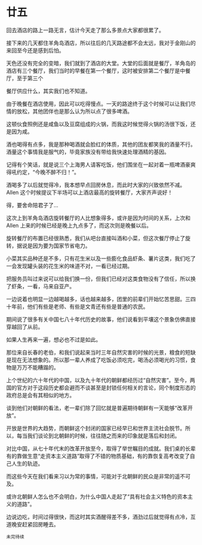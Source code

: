 # 廿五

回去酒店的路上一路无言，估计今天走了那么多景点大家都很累了。

接下来的几天都住羊角岛酒店，所以往后的几天路途都不会太远，我对于金刚山的来回至今还是感到后怕。

天色还没有完全的变暗，我们就到了酒店的大堂。大堂的后面就是餐厅，羊角岛的酒店有三个餐厅，我们当时的早餐在第一个餐厅，这时被安排第二个餐厅是中餐厅，至于第三个

餐厅供应什么，其实我们也不知道。

由于晚餐在酒店使用，因此可以吃得慢点。一天的路途终于这个时候可以让我们尽情的放松，其他团伴也是那么认为所以点了很多啤酒。

这顿伙食照例还是咸鱼以及豆腐组成的火锅，而我这时候觉得火锅的汤很下饭，还是因为咸。

酒也喝得有点多，我是那种喝酒就会脸红的体质，其他的团友都笑我的酒量不行。酒量这个事情我是服气的，毕竟家族没有带给我快速处理酒精的基因。

记得有个笑话，就是说三个上海男人请客吃饭，他们围坐在一起对着一瓶啤酒豪爽得吼约定，“今晚不醉不归！”。

酒喝多了以后就觉得冷，我本想早点回房休息，而此时大家的兴致依然不减。Allen 这个时候提议下半场可以上酒店最高的旋转餐厅，大家齐声说好！


得，要舍命陪君子了…

这次上到羊角岛酒店旋转餐厅的人比想象得多，或许是因为时间的关系，上次和 Allen 上来的时候已经是晚上九点多了，而这次则是晚餐以后。

旋转餐厅的布置已经很熟悉，我们从吧台直接叫酒和小菜，但这次餐厅停止了旋转，据说是因为要为国家节省电力。

小菜其实品种还是不多，只有花生米以及一些膨化食品虾条、薯片这类，我们吃了一会发现罐头装的花生米的味道不对，一看已经过期。

把服务员叫过来说可以给我们换一份，但我们已经对这类食物没有了信任，所以换了虾条，一看，马来自亚产。

一边说着也明显一边越喝越多，话也越来越多，团里的前辈们开始忆苦思甜。三四十年前，他们有些是老师、有些是文青还有些是普通的农民。

期间说了很多有关中国七八十年代历史的故事，他们说看到平壤这个景象仿佛直接穿越回了从前。

如果人生再来一遍，想必也不过是如此。

那位来自长春的老伯，和我们说起来当时三年自然灾害的时候的光景，粮食的短缺是现在无法想象的。所以那一辈人养成了吃饭必须吃完，喝汤必须喝光的习惯，食物是万万不能糟蹋的。

上个世纪的六十年代的中国，以及九十年代的朝鲜都经历过“自然灾害”。至今，两国的官方对于这段历史都会避而不谈甚至是封锁任何相关的言论，同个制度形态的政府总是会有其相似的地方。

谈到他们对朝鲜的看法，老一辈们除了回忆就是普遍期待朝鲜有一天能够“改革开放”。

开放是世界的大趋势，而朝鲜这个封闭的国家已经早已和世界主流社会脱节。所以，每当我们谈论到北朝鲜的时候，往往随之而来的印象就是落后和封闭。

对比中国，从七十年代末的改革开放至今，取得了举世瞩目的成就。我们桌的长辈有的靠做生意“走资本主义道路”取得了不错的物质基础，有的靠恢复高考改变了自己人生的轨迹。

而这些今天在我们看来习以为常的事情，可能对于北朝鲜的民众是非常的遥不可及。

或许北朝鲜人怎么也不会明白，为什么中国人走起了“具有社会主义特色的资本主义的道路”。

边说边吃，时间过得很快，而这时其实酒醒得差不多，酒劲过后就觉得有点冷，互道晚安赶紧回房睡去。

`未完待续`
